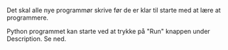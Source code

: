 
<p>Det skal alle nye programmør skrive før de er klar til starte med at lære at programmere.</p>
<p>Python programmet kan starte ved at trykke på "Run" knappen under Description. Se ned.</p>